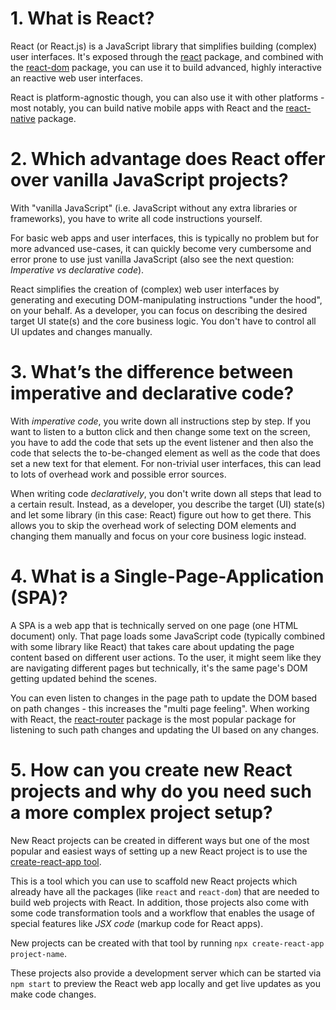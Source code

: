 # 1. What is React?

React (or React.js) is a JavaScript library that simplifies building (complex) user interfaces. It's exposed through the [react](https://www.npmjs.com/package/react) package, and combined with the [react-dom](https://www.npmjs.com/package/react-dom) package, you can use it to build advanced, highly interactive an reactive web user interfaces.

React is platform-agnostic though, you can also use it with other platforms - most notably, you can build native mobile apps with React and the [react-native](https://www.npmjs.com/package/react-native) package.

# 2. Which advantage does React offer over vanilla JavaScript projects?

With "vanilla JavaScript" (i.e. JavaScript without any extra libraries or frameworks), you have to write all code instructions yourself. 

For basic web apps and user interfaces, this is typically no problem but for more advanced use-cases, it can quickly become very cumbersome and error prone to use just vanilla JavaScript (also see the next question: *Imperative vs declarative code*).

React simplifies the creation of (complex) web user interfaces by generating and executing DOM-manipulating instructions "under the hood", on your behalf. As a developer, you can focus on describing the desired target UI state(s) and the core business logic. You don't have to control all UI updates and changes manually.

# 3. What’s the difference between imperative and declarative code?

With *imperative code*, you write down all instructions step by step. If you want to listen to a button click and then change some text on the screen, you have to add the code that sets up the event listener and then also the code that selects the to-be-changed element as well as the code that does set a new text for that element.
For non-trivial user interfaces, this can lead to lots of overhead work and possible error sources.

When writing code *declaratively*, you don't write down all steps that lead to a certain result. Instead, as a developer, you describe the target (UI) state(s) and let some library (in this case: React) figure out how to get there. This allows you to skip the overhead work of selecting DOM elements and changing them manually and focus on your core business logic instead.

# 4. What is a Single-Page-Application (SPA)?

A SPA is a web app that is technically served on one page (one HTML document) only. That page loads some JavaScript code (typically combined with some library like React) that takes care about updating the page content based on different user actions.
To the user, it might seem like they are navigating different pages but technically, it's the same page's DOM getting updated behind the scenes.

You can even listen to changes in the page path to update the DOM based on path changes - this increases the "multi page feeling". When working with React, the [react-router](https://www.npmjs.com/package/react-router) package is the most popular package for listening to such path changes and updating the UI based on any changes.

# 5. How can you create new React projects and why do you need such a more complex project setup?

New React projects can be created in different ways but one of the most popular and easiest ways of setting up a new React project is to use the [create-react-app tool](https://reactjs.org/docs/create-a-new-react-app.html).

This is a tool which you can use to scaffold new React projects which already have all the packages (like `react` and `react-dom`) that are needed to build web projects with React. In addition, those projects also come with some code transformation tools and a workflow that enables the usage of special features like *JSX code* (markup code for React apps).

New projects can be created with that tool by running `npx create-react-app project-name`.

These projects also provide a development server which can be started via `npm start` to preview the React web app locally and get live updates as you make code changes.